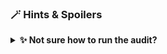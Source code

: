### 🪄 Hints & Spoilers

<details>
  <summary><b>✨ Not sure how to run the audit? </b></summary>
  <div>
    <div>Refer to <b>kubeaudit</b> command line utility. Also docs can be found at <a href="https://github.com/Shopify/kubeaudit">https://github.com/Shopify/kubeaudit</a> 🙌</div>
  </div>
</details>
